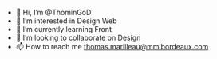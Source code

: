 - 👋 Hi, I’m @ThominGoD
- 👀 I’m interested in Design Web
- 🌱 I’m currently learning Front
- 💞️ I’m looking to collaborate on Design
- 📫 How to reach me thomas.marilleau@mmibordeaux.com
